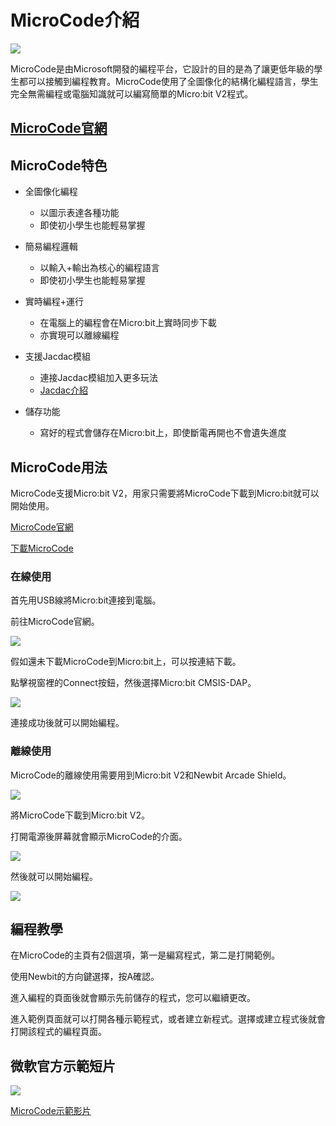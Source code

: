 # MicroCode介紹

![](./images/newbit.png)

MicroCode是由Microsoft開發的編程平台，它設計的目的是為了讓更低年級的學生都可以接觸到編程教育。MicroCode使用了全圖像化的結構化編程語言，學生完全無需編程或電腦知識就可以編寫簡單的Micro:bit V2程式。

## [MicroCode官網](https://microsoft.github.io/microcode/#H4sIAEmiv2MAA32OWwuCMBiG/1JmB3aZIrXhFJmH5V1lwre0AhWdv75PZ9BVVy8PvKe7Zv2tJs/8mNZUvfe0OkBYtah0UY7aQDJ6IEUPkaC7TDMnTAzHhoMAWFGK4cdP//q5chwKyPEZpFw1+CPG/Svmt5Fghe8yZ+aHN3B35sDwSnMPu6aMbS2b5muZWsQ/4Tbght2SpVdMua939rhsnUs2XjLSUfWCQtEucDeaAyMf85b1ohABAAA=)

## MicroCode特色

- 全圖像化編程
    - 以圖示表達各種功能
    - 即使初小學生也能輕易掌握
    
- 簡易編程邏輯
    - 以輸入+輸出為核心的編程語言
    - 即使初小學生也能輕易掌握
    
- 實時編程+運行
    - 在電腦上的編程會在Micro:bit上實時同步下載
    - 亦實現可以離線編程
    
- 支援Jacdac模組
    - 連接Jacdac模組加入更多玩法
    - [Jacdac介紹](https://kittenbothk.readthedocs.io/en/latest/jacdac/index.html)
  
- 儲存功能
    - 寫好的程式會儲存在Micro:bit上，即使斷電再開也不會遺失進度
    
## MicroCode用法

MicroCode支援Micro:bit V2，用家只需要將MicroCode下載到Micro:bit就可以開始使用。

[MicroCode官網](https://microsoft.github.io/microcode/#H4sIAMDPv2MAA32OWwuCMBiG/1JmB3aZIrXhFJmH5V1lwre0AhWdv75PZ9BVVy8PvKe7Zv2tJs/8mNZUvfe0OkBYtah0UY7aQDJ6IEUPkaC7TDMnTAzHhoMAWFGK4cdP//q5chwKyPEZpFw1+CPG/Svmt5Fghe8yZ+aHN3B35sDwSnMPu6aMbS2b5muZWsQ/4Tbght2SpVdMua939rhsnUs2XjLSUfWCQtEucDeaAyMf85b1ohABAAA=)

[下載MicroCode](https://microsoft.github.io/microcode/assets/hex/microcode-zh-hk.hex)

### 在線使用

首先用USB線將Micro:bit連接到電腦。

前往MicroCode官網。

![](./images/microcode1.png)

假如還未下載MicroCode到Micro:bit上，可以按連結下載。

點擊視窗裡的Connect按鈕，然後選擇Micro:bit CMSIS-DAP。

![](./images/microcode2.png)

連接成功後就可以開始編程。

### 離線使用

MicroCode的離線使用需要用到Micro:bit V2和Newbit Arcade Shield。

![](./images/newbit2.png)

將MicroCode下載到Micro:bit V2。

打開電源後屏幕就會顯示MicroCode的介面。

![](./images/newbit3.png)

然後就可以開始編程。

![](./images/newbit4.png)

## 編程教學

在MicroCode的主頁有2個選項，第一是編寫程式，第二是打開範例。

使用Newbit的方向鍵選擇，按A確認。

進入編程的頁面後就會顯示先前儲存的程式，您可以繼續更改。

進入範例頁面就可以打開各種示範程式，或者建立新程式。選擇或建立程式後就會打開該程式的編程頁面。

## 微軟官方示範短片

[![](./images/microcode3.png)](https://www.youtube.com/watch?time_continue=717&v=mbF-HU9IZ-A&feature=emb_title)

[MicroCode示範影片](https://www.youtube.com/watch?time_continue=717&v=mbF-HU9IZ-A&feature=emb_title)